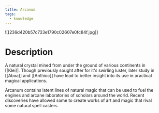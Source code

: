 ```yaml
---
title: Arcanum
tags:
  - knowledge
---
```

![[236d420b57c733e1790c02607e0fc84f.jpg]]
# Description
A natural crystal mined from under the ground of various continents in [[Klei]]. Though previously sought after for it's swirling luster, later study in [[Aboa]] and [[Anthioc]] have lead to better insight into its use in practical magical applications.

Arcanum contains latent lines of natural magic that can be used to fuel the engines and arcane laboratories of scholars around the world. Recent discoveries have allowed some to create works of art and magic that rival some natural spell casters.